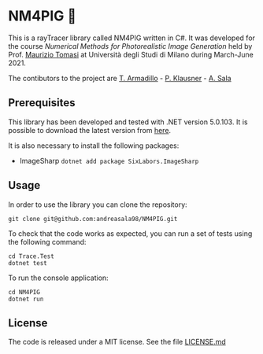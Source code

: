 # NM4PIG 🐷

This is a rayTracer library called NM4PIG written in C#. It was developed for the course _Numerical Methods for Photorealistic Image Generation_ held by Prof. [Maurizio Tomasi][1] at Università degli Studi di Milano during March-June 2021.

The contibutors to the project are [T. Armadillo][2] - [P. Klausner][3] - [A. Sala][4]

## Prerequisites
This library has been developed and tested with .NET version 5.0.103. It is possible to download the latest version from [here](https://dotnet.microsoft.com/download).

It is also necessary to install the following packages:
- ImageSharp `dotnet add package SixLabors.ImageSharp`

## Usage

In order to use the library you can clone the repository:

    git clone git@github.com:andreasala98/NM4PIG.git

To check that the code works as expected, you can run a set of tests using the following command:

    cd Trace.Test
    dotnet test

To run the console application:

    cd NM4PIG
    dotnet run

## License

The code is released under a MIT license. See the file [LICENSE.md](./LICENSE.md)


[1]: https://github.com/ziotom78
[2]: https://github.com/TommasoArmadillo
[3]: https://github.com/PietroKlausner
[4]: https://github.com/andreasala98
